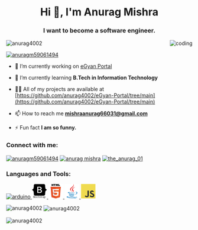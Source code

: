 <h1 align="center">Hi 👋, I'm Anurag Mishra</h1>
<h3 align="center">I want to become a software engineer.</h3>

<img align="right" alt="coding" widht="400" src="https://i.pinimg.com/originals/54/e3/7d/54e37d8074ebcde1d96c77d7b2a7f310.gif">
<p align="left"> <img src="https://komarev.com/ghpvc/?username=anurag4002&label=Profile%20views&color=0e75b6&style=flat" alt="anurag4002" /> </p>

<p align="left"> <a href="https://twitter.com/anuragm59061494" target="blank"><img src="https://img.shields.io/twitter/follow/anuragm59061494?logo=twitter&style=for-the-badge" alt="anuragm59061494" /></a> </p>

- 🔭 I’m currently working on [eGyan Portal](https://github.com/anurag4002/eGyan-Portal/tree/main)

- 🌱 I’m currently learning **B.Tech in Information Technology**

- 👨‍💻 All of my projects are available at [https://github.com/anurag4002/eGyan-Portal/tree/main](https://github.com/anurag4002/eGyan-Portal/tree/main)

- 📫 How to reach me **mishraanurag66031@gmail.com**

- ⚡ Fun fact **I am so funny.**

<h3 align="left">Connect with me:</h3>
<p align="left">
<a href="https://twitter.com/anuragm59061494" target="blank"><img align="center" src="https://raw.githubusercontent.com/rahuldkjain/github-profile-readme-generator/master/src/images/icons/Social/twitter.svg" alt="anuragm59061494" height="30" width="40" /></a>
<a href="https://linkedin.com/in/anurag mishra" target="blank"><img align="center" src="https://raw.githubusercontent.com/rahuldkjain/github-profile-readme-generator/master/src/images/icons/Social/linked-in-alt.svg" alt="anurag mishra" height="30" width="40" /></a>
<a href="https://instagram.com/the_anurag_01" target="blank"><img align="center" src="https://raw.githubusercontent.com/rahuldkjain/github-profile-readme-generator/master/src/images/icons/Social/instagram.svg" alt="the_anurag_01" height="30" width="40" /></a>
</p>

<h3 align="left">Languages and Tools:</h3>
<p align="left"> <a href="https://www.arduino.cc/" target="_blank" rel="noreferrer"> <img src="https://cdn.worldvectorlogo.com/logos/arduino-1.svg" alt="arduino" width="40" height="40"/> </a> <a href="https://getbootstrap.com" target="_blank" rel="noreferrer"> <img src="https://raw.githubusercontent.com/devicons/devicon/master/icons/bootstrap/bootstrap-plain-wordmark.svg" alt="bootstrap" width="40" height="40"/> </a> <a href="https://www.w3.org/html/" target="_blank" rel="noreferrer"> <img src="https://raw.githubusercontent.com/devicons/devicon/master/icons/html5/html5-original-wordmark.svg" alt="html5" width="40" height="40"/> </a> <a href="https://www.java.com" target="_blank" rel="noreferrer"> <img src="https://raw.githubusercontent.com/devicons/devicon/master/icons/java/java-original.svg" alt="java" width="40" height="40"/> </a> <a href="https://developer.mozilla.org/en-US/docs/Web/JavaScript" target="_blank" rel="noreferrer"> <img src="https://raw.githubusercontent.com/devicons/devicon/master/icons/javascript/javascript-original.svg" alt="javascript" width="40" height="40"/> </a> </p>

<p><img align="left" src="https://github-readme-stats.vercel.app/api/top-langs?username=anurag4002&show_icons=true&locale=en&layout=compact" alt="anurag4002" /></p>

<p>&nbsp;<img align="center" src="https://github-readme-stats.vercel.app/api?username=anurag4002&show_icons=true&locale=en" alt="anurag4002" /></p>

<p><img align="center" src="https://github-readme-streak-stats.herokuapp.com/?user=anurag4002&" alt="anurag4002" /></p>
